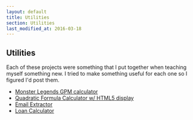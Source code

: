 ```yaml
---
layout: default
title: Utilities
section: Utilities
last_modified_at: 2016-03-18
---
```


## Utilities

Each of these projects were something that I put together when teaching myself something new.  I 
tried to make something useful for each one so I figured I'd post them.

* [Monster Legends GPM calculator](./ML_GPM_calc.html)
* [Quadratic Formula Calculator w/ HTML5 display](./quadratic.html)
* [Email Extractor](./email_extractor.html)
* [Loan Calculator](./loan_calculator.html)